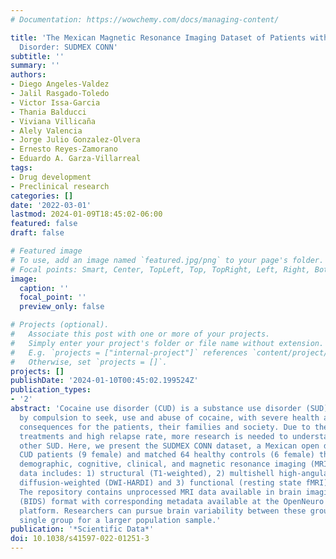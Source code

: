 ```yaml
---
# Documentation: https://wowchemy.com/docs/managing-content/

title: 'The Mexican Magnetic Resonance Imaging Dataset of Patients with Cocaine Use
  Disorder: SUDMEX CONN'
subtitle: ''
summary: ''
authors:
- Diego Angeles-Valdez
- Jalil Rasgado-Toledo
- Victor Issa-Garcia
- Thania Balducci
- Viviana Villicaña
- Alely Valencia
- Jorge Julio Gonzalez-Olvera
- Ernesto Reyes-Zamorano
- Eduardo A. Garza-Villarreal
tags:
- Drug development
- Preclinical research
categories: []
date: '2022-03-01'
lastmod: 2024-01-09T18:45:02-06:00
featured: false
draft: false

# Featured image
# To use, add an image named `featured.jpg/png` to your page's folder.
# Focal points: Smart, Center, TopLeft, Top, TopRight, Left, Right, BottomLeft, Bottom, BottomRight.
image:
  caption: ''
  focal_point: ''
  preview_only: false

# Projects (optional).
#   Associate this post with one or more of your projects.
#   Simply enter your project's folder or file name without extension.
#   E.g. `projects = ["internal-project"]` references `content/project/deep-learning/index.md`.
#   Otherwise, set `projects = []`.
projects: []
publishDate: '2024-01-10T00:45:02.199524Z'
publication_types:
- '2'
abstract: 'Cocaine use disorder (CUD) is a substance use disorder (SUD) characterized
  by compulsion to seek, use and abuse of cocaine, with severe health and economic
  consequences for the patients, their families and society. Due to the lack of successful
  treatments and high relapse rate, more research is needed to understand this and
  other SUD. Here, we present the SUDMEX CONN dataset, a Mexican open dataset of 74
  CUD patients (9 female) and matched 64 healthy controls (6 female) that includes
  demographic, cognitive, clinical, and magnetic resonance imaging (MRI) data. MRI
  data includes: 1) structural (T1-weighted), 2) multishell high-angular resolution
  diffusion-weighted (DWI-HARDI) and 3) functional (resting state fMRI) sequences.
  The repository contains unprocessed MRI data available in brain imaging data structure
  (BIDS) format with corresponding metadata available at the OpenNeuro data sharing
  platform. Researchers can pursue brain variability between these groups or use a
  single group for a larger population sample.'
publication: '*Scientific Data*'
doi: 10.1038/s41597-022-01251-3
---
```


